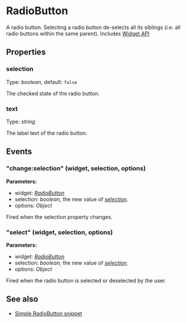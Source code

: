 ---
---
# RadioButton
A radio button. Selecting a radio button de-selects all its siblings (i.e. all radio buttons within the same parent).
Includes [Widget API](Widget.md)

## Properties
### selection
Type: *boolean*, default: `false`

The checked state of the radio button.
### text
Type: *string*

The label text of the radio button.

## Events
### "change:selection" (widget, selection, options)

**Parameters:**

- widget: *[RadioButton](RadioButton.md)*
- selection: *boolean*, the new value of *[selection](#selection)*.
- options: *Object*

Fired when the selection property changes.

### "select" (widget, selection, options)

**Parameters:**

- widget: *[RadioButton](RadioButton.md)*
- selection: *boolean*, the new value of *[selection](#selection)*.
- options: *Object*

Fired when the radio button is selected or deselected by the user.


## See also
- [Simple RadioButton snippet](https://github.com/eclipsesource/tabris-js/blob/v1.3.0/snippets/radiobutton/radiobutton.js)
